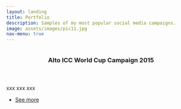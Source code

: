 ```yaml
---
layout: landing
title: Portfolio
description: Samples of my most popular social media campaigns.
image: assets/images/pic11.jpg
nav-menu: true
---
```


<!-- Main -->
<div id="main">

<!-- One -->
<section id="one" class="spotlights">
	<section>
		<a href="2015-01-01.Alto_ICC_World_Cup_Campaign.html" class="image">
			<img src="assets/images/pic08.jpg" alt="" data-position="center center" />
		</a>
		<div class="content">
			<div class="inner">
				<header class="major">
					<h3>Alto ICC World Cup Campaign 2015</h3>
				</header>
        <p>xxx xxx xxx</p>
				<ul class="actions">
					<li><a href="2015-01-01.Alto_ICC_World_Cup_Campaign.html" class="button">See more</a></li>
				</ul>
			</div>
		</div>
	</section>
</section>

</div>
